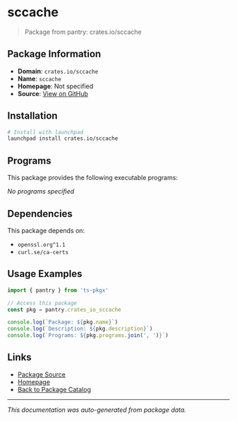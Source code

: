 # sccache

> Package from pantry: crates.io/sccache

## Package Information

- **Domain**: `crates.io/sccache`
- **Name**: `sccache`
- **Homepage**: Not specified
- **Source**: [View on GitHub](https://github.com/pkgxdev/pantry/tree/main/projects/crates.io/sccache/package.yml)

## Installation

```bash
# Install with launchpad
launchpad install crates.io/sccache
```

## Programs

This package provides the following executable programs:

*No programs specified*

## Dependencies

This package depends on:

- `openssl.org^1.1`
- `curl.se/ca-certs`

## Usage Examples

```typescript
import { pantry } from 'ts-pkgx'

// Access this package
const pkg = pantry.crates_io_sccache

console.log(`Package: ${pkg.name}`)
console.log(`Description: ${pkg.description}`)
console.log(`Programs: ${pkg.programs.join(', ')}`)
```

## Links

- [Package Source](https://github.com/pkgxdev/pantry/tree/main/projects/crates.io/sccache/package.yml)
- [Homepage](#)
- [Back to Package Catalog](../package-catalog.md)

---

*This documentation was auto-generated from package data.*
